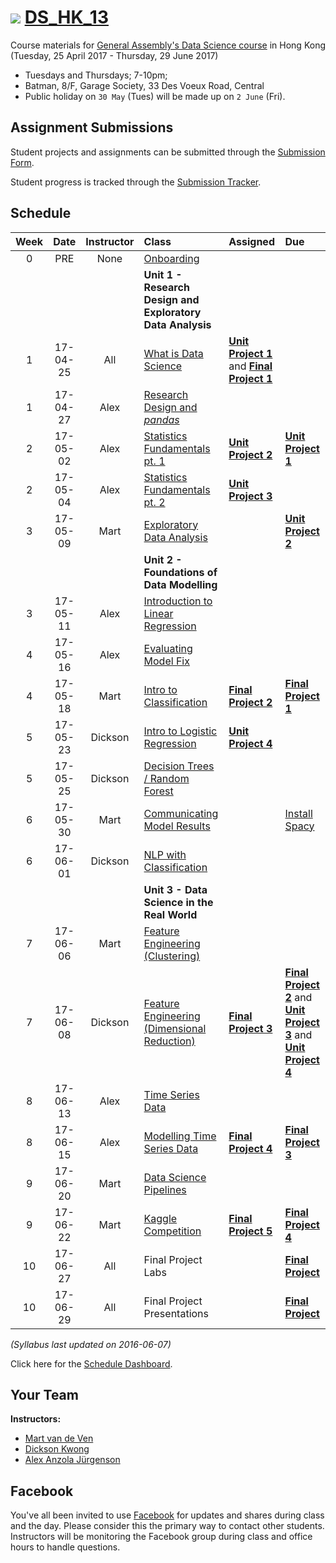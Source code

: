 # ![](https://ga-dash.s3.amazonaws.com/production/assets/logo-9f88ae6c9c3871690e33280fcf557f33.png) [DS_HK_13](https://github.com/ga-students/DS_HK_13)

Course materials for [General Assembly's Data Science course](https://generalassemb.ly/education/data-science/hong-kong) in Hong Kong (Tuesday, 25 April 2017 - Thursday, 29 June 2017)

* Tuesdays and Thursdays; 7-10pm;
* Batman, 8/F, Garage Society, 33 Des Voeux Road, Central
* Public holiday on `30 May` (Tues) will be made up on `2 June` (Fri).

## Assignment Submissions

Student projects and assignments can be submitted through the [Submission Form](https://goo.gl/forms/H2Ffjq5CjVJQsKIe2).

Student progress is tracked through the [Submission Tracker](https://public.tableau.com/profile/droste.hk4081#!/vizhome/GA-DS_HK_13-HWSubmission_0/SubmissionSummary?:embed=y&:display_count=yes).

## Schedule

| Week | Date | Instructor | Class | Assigned | Due |
|:---:|:---:|:---:|:---|:---|:---|
| 0 | PRE | None | [Onboarding](https://docs.google.com/document/d/1N-zVkcYfUiWuTLCqOwNihyx9ysI8JCxfe4Vh419zzGM/) | | |
| | | | **Unit 1 - Research Design and Exploratory Data Analysis** | | |
| 1 | 17-04-25 | All | [What is Data Science](./lessons/lesson-01) |**[Unit Project 1](./projects/unit-projects/project-1)** and **[Final Project 1](./projects/final-projects/01-lightning-talk)**| |
| 1 | 17-04-27 | Alex | [Research Design and _pandas_](./lessons/lesson-02) | | |
| 2 | 17-05-02 | Alex | [Statistics Fundamentals pt. 1](./lessons/lesson-03) | **[Unit Project 2](./projects/unit-projects/project-2)** | **[Unit Project 1](./projects/unit-projects/project-1)** |
| 2 | 17-05-04 | Alex | [Statistics Fundamentals pt. 2](./lessons/lesson-04) | **[Unit Project 3](./projects/unit-projects/project-3)** | |
| 3 | 17-05-09 | Mart | [Exploratory Data Analysis](./lessons/lesson-05) | | **[Unit Project 2](./projects/unit-projects/project-2)** |
| | | | **Unit 2 - Foundations of Data Modelling** | | |
| 3 | 17-05-11 | Alex | [Introduction to Linear Regression](./lessons/lesson-06) | | |
| 4 | 17-05-16 | Alex | [Evaluating Model Fix](./lessons/lesson-07) | | |
| 4 | 17-05-18 | Mart | [Intro to Classification](./lessons/lesson-08) | **[Final Project 2](./projects/final-projects/02-experiment-writeup)** | **[Final Project 1](./projects/final-projects/01-lightning-talk)** |
| 5 | 17-05-23 | Dickson | [Intro to Logistic Regression](./lessons/lesson-09) | **[Unit Project 4](./project./projects/unit-projects/project-4)** | |
| 5 | 17-05-25 | Dickson | [Decision Trees / Random Forest](./lessons/lesson-10) | ||
| 6 | 17-05-30 | Mart | [Communicating Model Results](./lessons/lesson-11) | | [Install Spacy](https://spacy.io/docs/usage/) |
| 6 | 17-06-01 | Dickson | [NLP with Classification](./lessons/lesson-12) | | |
| | | | **Unit 3 - Data Science in the Real World** | | |
| 7 | 17-06-06 | Mart | [Feature Engineering (Clustering)](./lessons/lesson-13) | | |
| 7 | 17-06-08 | Dickson | [Feature Engineering (Dimensional Reduction)](./lessons/lesson-14) | **[Final Project 3](./projects/final-projects/03-exploratory-analysis)** | **[Final Project 2](./projects/final-projects/02-experiment-writeup)** and **[Unit Project 3](./projects/unit-projects/project-3)** and **[Unit Project 4](./projects/unit-projects/project-4)** |
| 8 | 17-06-13 | Alex | [Time Series Data](./lessons/lesson-15) | | |
| 8 | 17-06-15 | Alex | [Modelling Time Series Data](./lessons/lesson-16) | **[Final Project 4](./projects/final-projects/04-notebook-rough-draft)** | **[Final Project 3](./projects/final-projects/03-exploratory-analysis)** |
| 9 | 17-06-20 | Mart | [Data Science Pipelines](./lessons/lesson-17) | | |
| 9 | 17-06-22 | Mart | [Kaggle Competition](./lessons/lesson-18) | **[Final Project 5](./projects/final-projects/05-presentation)** | **[Final Project 4](./projects/final-projects/04-notebook-rough-draft)** |
| 10 | 17-06-27 | All | Final Project Labs | | **[Final Project](./projects/final-projects/05-presentation)** |
| 10 | 17-06-29 | All | Final Project Presentations | | **[Final Project](./projects/final-projects/05-presentation)** |

*(Syllabus last updated on 2016-06-07)*

Click here for the [Schedule Dashboard](https://public.tableau.com/views/GA-DS_HK_13-Schedule/Schedule_Dashboard?:embed=y&:display_count=no&:toolbar=no).

## Your Team

**Instructors:**

+ [Mart van de Ven](mailto:m@droste.hk)
+ [Dickson Kwong](mailto:dickson@droste.hk)
+ [Alex Anzola Jürgenson](mailto:alex@droste.hk)

## Facebook

You've all been invited to use [Facebook](https://www.facebook.com/groups/1899449470301523/) for updates and shares during class and the day.  Please consider this the primary way to contact other students. Instructors will be monitoring the Facebook group during class and office hours to handle questions.
